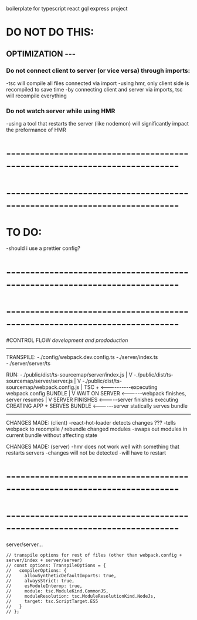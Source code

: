 boilerplate for typescript react gql express project

# DO NOT DO THIS:

## OPTIMIZATION ---

### Do not connect client to server (or vice versa) through imports:

-tsc will compile all files connected via import
-using hmr, only client side is recompiled to save time
-by connecting client and server via imports, tsc will recompile everything

### Do not watch server while using HMR

-using a tool that restarts the server (like nodemon) will significantly impact the preformance of HMR

# --------------------------------------------------------------------------

# --------------------------------------------------------------------------

# TO DO:

-should i use a prettier config?

# --------------------------------------------------------------------------

# --------------------------------------------------------------------------

#CONTROL FLOW
_development and prododuction_

---

TRANSPILE:
-./config/webpack.dev.config.ts
-./server/index.ts
-./server/server/ts

RUN:
-./public/dist/ts-sourcemap/server/index.js
|
V
-./public/dist/ts-sourcemap/server/server.js
|
V
-./public/dist/ts-sourcemap/webpack.config.js
|
TSC + <----------excecuting webpack.config
BUNDLE
|
V
WAIT ON SERVER <------webpack finishes, server resumes
|
V
SERVER FINISHES <-----server finishes executing
CREATING APP +
SERVES BUNDLE <------server statically serves bundle

---

CHANGES MADE: (client)
-react-hot-loader detects changes ???
-tells webpack to recompile / rebundle changed modules
-swaps out modules in current bundle without affecting state

CHANGES MADE: (server)
-hmr does not work well with something that restarts servers
-changes will not be detected
-will have to restart

# --------------------------------------------------------------------------

# --------------------------------------------------------------------------

server/server...

    // transpile options for rest of files (other than webpack.config + server/index + server/server)
    // const options: TranspileOptions = {
    //   compilerOptions: {
    //     allowSyntheticDefaultImports: true,
    //     alwaysStrict: true,
    //     esModuleInterop: true,
    //     module: tsc.ModuleKind.CommonJS,
    //     moduleResolution: tsc.ModuleResolutionKind.NodeJs,
    //     target: tsc.ScriptTarget.ES5
    //   }
    // };
